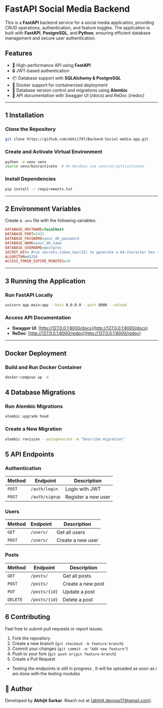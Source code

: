 # FastAPI Social Media Backend

This is a **FastAPI** backend service for a social media application, providing CRUD operations, authentication, and feature toggles. The application is built with **FastAPI**, **PostgreSQL**, and **Python**, ensuring efficient database management and secure user authentication.

## Features
- 🚀 High-performance API using **FastAPI**
- 🔒 JWT-based authentication
- 📦 Database support with **SQLAlchemy & PostgreSQL**
- 🐳 Docker support for containerized deployment
- 🔄 Database version control and migrations using **Alembic**
- 📄 API documentation with Swagger UI (/docs) and ReDoc (/redoc)
---

## 1️ Installation

### Clone the Repository
```bash
git clone https://github.com/abhi1797/Backend-Social-media-app.git

```

### Create and Activate Virtual Environment
```bash
python -m venv venv
source venv/bin/activate  # On Windows use venv\Scripts\activate
```

### Install Dependencies
```bash
pip install -r requirements.txt
```

---

## 2️ Environment Variables
Create a `.env` file with the following variables:
```ini
DATABASE_HOSTNAME=localhost
DATABASE_PORT=5432
DATABASE_PASSWORD=your_db_password
DATABASE_NAME=your_db_name
DATABASE_USERNAME=postgres
SECRET_KEY= #run secrets.token_hex(32) to generate a 64-character hex string (32 bytes)
ALGORITHM=HS256
ACCESS_TOKEN_EXPIRE_MINUTES=30
```

---

## 3️ Running the Application

### Run FastAPI Locally
```bash
uvicorn app.main:app --host 0.0.0.0 --port 8000 --reload
```

### Access API Documentation
- **Swagger UI**: [http://127.0.0.1:8000/docs](http://127.0.0.1:8000/docs)
- **ReDoc**: [http://127.0.0.1:8000/redoc](http://127.0.0.1:8000/redoc)

---

##  Docker Deployment

### Build and Run Docker Container
```bash
docker-compose up -d   
```


## 4 Database Migrations

### Run Alembic Migrations
```bash
alembic upgrade head
```

### Create a New Migration
```bash
alembic revision --autogenerate -m "Describe migration"
```


## 5 API Endpoints

### Authentication
| Method | Endpoint       | Description         |
|--------|---------------|---------------------|
| `POST` | `/auth/login`  | Login with JWT     |
| `POST` | `/auth/signup` | Register a new user |

### Users
| Method | Endpoint       | Description         |
|--------|---------------|---------------------|
| `GET`  | `/users/`     | Get all users       |
| `POST` | `/users/`     | Create a new user   |

### Posts
| Method | Endpoint       | Description         |
|--------|---------------|---------------------|
| `GET`  | `/posts/`     | Get all posts       |
| `POST` | `/posts/`     | Create a new post   |
| `PUT`  | `/posts/{id}` | Update a post       |
| `DELETE` | `/posts/{id}` | Delete a post   |



## 6 Contributing
Feel free to submit pull requests or report issues.

1. Fork the repository
2. Create a new branch (`git checkout -b feature-branch`)
3. Commit your changes (`git commit -m "Add new feature"`)
4. Push to your fork (`git push origin feature-branch`)
5. Create a Pull Request

- Testing the endpoints is still in progress , It will be uploaded as soon as i am done with the testing modules

## 🔹 Author
Developed by **Abhijit Sarkar**. Reach out at [abhijit.devops17@gmail.com].


